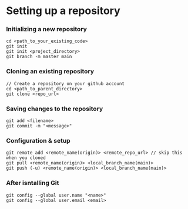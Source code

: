 # Setting up a repository

### Initializing a new repository
```
cd <path_to_your_existing_code>
git init
git init <project_directory>
git branch -m master main
```
### Cloning an existing repository
```
// Create a repository on your github account
cd <path_to_parent_directory>
git clone <repo_url>
```	
### Saving changes to the repository
```
git add <filename>
git commit -m "<message>"
```	
### Configuration & setup
```
git remote add <remote_name(origin)> <remote_repo_url> // skip this when you cloned
git pull <remote_name(origin)> <local_branch_name(main)>
git push (-u) <remote_name(origin)> <local_branch_name(main)>
```
### After isntalling Git
```
git config --glabal user.name "<name>"
git config --global user.email <email>
```


